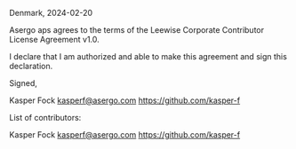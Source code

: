 Denmark, 2024-02-20

Asergo aps agrees to the terms of the Leewise Corporate Contributor License Agreement v1.0.

I declare that I am authorized and able to make this agreement and sign this declaration.

Signed,

Kasper Fock kasperf@asergo.com https://github.com/kasper-f

List of contributors:

Kasper Fock kasperf@asergo.com https://github.com/kasper-f
